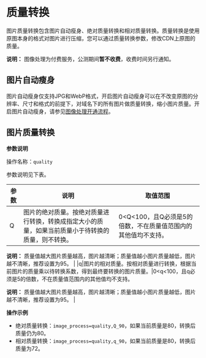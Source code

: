 # 质量转换

图片质量转换包含图片自动瘦身、绝对质量转换和相对质量转换。质量转换是使用原图本身的格式对图片进行压缩，您可以通过质量转换参数，修改CDN上原图的质量。

**说明：** 图像处理为付费服务，公测期间**暂不收费**，收费时间另行通知。

## 图片自动瘦身

图片自动瘦身仅支持JPG和WebP格式，开启图片自动瘦身可以在不改变原图的分辨率、尺寸和格式的前提下，对域名下的所有图片做质量转换，缩小图片质量。开启图片自动瘦身，请参见[图像处理开通流程](/cn.zh-CN/域名管理/性能优化/图像处理/开通图像处理.md)。

## 图片质量转换

**参数说明**

操作名称：`quality`

参数说明见下表。

|参数|说明|取值范围|
|--|--|----|
|Q|图片的绝对质量。按绝对质量进行转换，转换成指定大小的质量，如果当前质量小于待转换的质量，则不转换。|0<Q<100，且Q必须是5的倍数，不在质量值范围内的其他值均不支持。

**说明：** 质量值越大图片质量越高，图片越清晰；质量值越小图片质量越低，图片越不清晰，推荐设置为95。 |
|q|图片的相对质量。按相对质量进行转换，根据当前图片的质量乘以待转换系数，得到最终要转换的图片质量。|0<q<100，且q必须是5的倍数，不在质量值范围内的其他值均不支持。

**说明：** 质量值越大图片质量越高，图片越清晰；质量值越小图片质量越低，图片越不清晰，推荐设置为95。 |

**操作示例**

-   绝对质量转换：`image_process=quality,Q_90`，如果当前质量是80，转换后质量仍为80。
-   相对质量转换：`image_process=quality,q_90`，如果当前质量是80，转换后质量为72。

